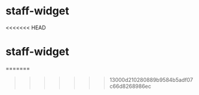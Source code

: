 # staff-widget
<<<<<<< HEAD
# staff-widget
=======
>>>>>>> 13000d210280889b9584b5adf07c66d8268986ec
